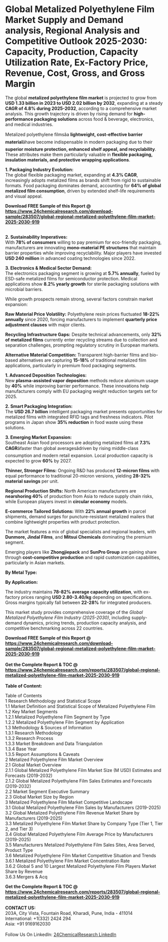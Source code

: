 <h1>Global Metalized Polyethylene Film Market Supply and Demand analysis, Regional Analysis  and Competitive Outlook 2025-2030: Capacity, Production, Capacity Utilization Rate, Ex-Factory Price, Revenue, Cost, Gross, and Gross Margin</h1><p>The global <strong>metalized polyethylene film market</strong> is projected to grow from <strong>USD 1.33 billion in 2023 to USD 2.02 billion by 2032</strong>, expanding at a steady <strong>CAGR of 4.8% during 2025-2032</strong>, according to a comprehensive market analysis. This growth trajectory is driven by rising demand for <strong>high-performance packaging solutions</strong> across food &amp; beverage, electronics, and medical industries.</p><p>Metalized polyethylene filmsâa <strong>lightweight, cost-effective barrier material</strong>âhave become indispensable in modern packaging due to their <strong>superior moisture protection, enhanced shelf appeal, and recyclability</strong>. These attributes make them particularly valuable in <strong>flexible packaging, insulation materials, and protective wrapping applications</strong>.</p><p><strong>1. Packaging Industry Evolution:</strong><br>
The global flexible packaging market, expanding at <strong>4.3% CAGR</strong>, increasingly adopts metalized films as brands shift from rigid to sustainable formats. Food packaging dominates demand, accounting for <strong>64% of global metalized film consumption</strong>, driven by extended shelf-life requirements and visual appeal.</p><div><b>Download FREE Sample of this Report @ 
            <a href="https://www.24chemicalresearch.com/download-sample/283507/global-regional-metalized-polyethylene-film-market-2025-2030-919">
            https://www.24chemicalresearch.com/download-sample/283507/global-regional-metalized-polyethylene-film-market-2025-2030-919</a></b></div><br><p><strong>2. Sustainability Imperatives:</strong><br>
With <strong>78% of consumers</strong> willing to pay premium for eco-friendly packaging, manufacturers are innovating <strong>mono-material PE structures</strong> that maintain barrier properties while improving recyclability. Major players have invested <strong>USD 240 million</strong> in advanced coating technologies since 2022.</p><p><strong>3. Electronics &amp; Medical Sector Demand:</strong><br>
The electronics packaging segment is growing at <strong>5.7% annually</strong>, fueled by ESD-safe metalized films for semiconductor protection. Medical applications show <strong>8.2% yearly growth</strong> for sterile packaging solutions with microbial barriers.</p><p>While growth prospects remain strong, several factors constrain market expansion:</p><p><strong>Raw Material Price Volatility:</strong> Polyethylene resin prices fluctuated <strong>18-22% annually</strong> since 2020, forcing manufacturers to implement <strong>quarterly price adjustment clauses</strong> with major clients.</p><p><strong>Recycling Infrastructure Gaps:</strong> Despite technical advancements, only <strong>32% of metalized films</strong> currently enter recycling streams due to collection and separation challenges, prompting regulatory scrutiny in European markets.</p><p><strong>Alternative Material Competition:</strong> Transparent high-barrier films and bio-based alternatives are capturing <strong>15-18%</strong> of traditional metalized film applications, particularly in premium food packaging segments.</p><p><strong>1. Advanced Deposition Technologies:</strong><br>
New <strong>plasma-assisted vapor deposition</strong> methods reduce aluminum usage by <strong>40%</strong> while improving barrier performance. These innovations help manufacturers comply with EU packaging weight reduction targets set for 2025.</p><p><strong>2. Smart Packaging Integration:</strong><br>
The <strong>USD 26.7 billion</strong> intelligent packaging market presents opportunities for metalized films with integrated RFID tags and freshness indicators. Pilot programs in Japan show <strong>35% reduction</strong> in food waste using these solutions.</p><p><strong>3. Emerging Market Expansion:</strong><br>
Southeast Asian food processors are adopting metalized films at <strong>7.3% CAGR</strong>âfaster than global averagesâdriven by rising middle-class consumption and modern retail expansion. Local production capacity is expected to grow <strong>60%</strong> by 2027.</p><p><strong>Thinner, Stronger Films:</strong> Ongoing R&amp;D has produced <strong>12-micron films</strong> with equal performance to traditional 20-micron versions, yielding <strong>28-32% material savings</strong> per unit.</p><p><strong>Regional Production Shifts:</strong> North American manufacturers are <strong>nearshoring 40%</strong> of production from Asia to reduce supply chain risks, while European players invest in <strong>circular economy</strong> models.</p><p><strong>E-commerce Tailored Solutions:</strong> With <strong>22% annual growth</strong> in parcel shipments, demand surges for puncture-resistant metalized mailers that combine lightweight properties with product protection.</p><p>The market features a mix of global specialists and regional leaders, with <strong>Dunmore, Jindal Films</strong>, and <strong>Mitsui Chemicals</strong> dominating the premium segment.</p><p>Emerging players like <strong>Zhongjiepack</strong> and <strong>SunPro Group</strong> are gaining share through <strong>cost-competitive production</strong> and rapid customization capabilities, particularly in Asian markets.</p><p><strong>By Metal Type:</strong></p><p><strong>By Application:</strong></p><p>The industry maintains <strong>78-82% average capacity utilization</strong>, with ex-factory prices ranging <strong>USD 2.80-3.40/kg</strong> depending on specifications. Gross margins typically fall between <strong>22-28%</strong> for integrated producers.</p><p>This market study provides comprehensive coverage of the <em>Global Metalized Polyethylene Film Industry (2025-2030)</em>, including supply-demand dynamics, pricing trends, production capacity analysis, and competitive benchmarking across 22 countries.</p><div><b>Download FREE Sample of this Report @ 
            <a href="https://www.24chemicalresearch.com/download-sample/283507/global-regional-metalized-polyethylene-film-market-2025-2030-919">
            https://www.24chemicalresearch.com/download-sample/283507/global-regional-metalized-polyethylene-film-market-2025-2030-919</a></b></div><br><div><b>Get the Complete Report & TOC @ 
            <a href="https://www.24chemicalresearch.com/reports/283507/global-regional-metalized-polyethylene-film-market-2025-2030-919">
            https://www.24chemicalresearch.com/reports/283507/global-regional-metalized-polyethylene-film-market-2025-2030-919</a></b></div><br>
            <b>Table of Content:</b><p>Table of Contents<br />
1 Research Methodology and Statistical Scope<br />
1.1 Market Definition and Statistical Scope of Metalized Polyethylene Film<br />
1.2 Key Market Segments<br />
1.2.1 Metalized Polyethylene Film Segment by Type<br />
1.2.2 Metalized Polyethylene Film Segment by Application<br />
1.3 Methodology & Sources of Information<br />
1.3.1 Research Methodology<br />
1.3.2 Research Process<br />
1.3.3 Market Breakdown and Data Triangulation<br />
1.3.4 Base Year<br />
1.3.5 Report Assumptions & Caveats<br />
2 Metalized Polyethylene Film Market Overview<br />
2.1 Global Market Overview<br />
2.1.1 Global Metalized Polyethylene Film Market Size (M USD) Estimates and Forecasts (2019-2032)<br />
2.1.2 Global Metalized Polyethylene Film Sales Estimates and Forecasts (2019-2032)<br />
2.2 Market Segment Executive Summary<br />
2.3 Global Market Size by Region<br />
3 Metalized Polyethylene Film Market Competitive Landscape<br />
3.1 Global Metalized Polyethylene Film Sales by Manufacturers (2019-2025)<br />
3.2 Global Metalized Polyethylene Film Revenue Market Share by Manufacturers (2019-2025)<br />
3.3 Metalized Polyethylene Film Market Share by Company Type (Tier 1, Tier 2, and Tier 3)<br />
3.4 Global Metalized Polyethylene Film Average Price by Manufacturers (2019-2025)<br />
3.5 Manufacturers Metalized Polyethylene Film Sales Sites, Area Served, Product Type<br />
3.6 Metalized Polyethylene Film Market Competitive Situation and Trends<br />
3.6.1 Metalized Polyethylene Film Market Concentration Rate<br />
3.6.2 Global 5 and 10 Largest Metalized Polyethylene Film Players Market Share by Revenue<br />
3.6.3 Mergers & Acq</p><div><b>Get the Complete Report & TOC @ 
            <a href="https://www.24chemicalresearch.com/reports/283507/global-regional-metalized-polyethylene-film-market-2025-2030-919">
            https://www.24chemicalresearch.com/reports/283507/global-regional-metalized-polyethylene-film-market-2025-2030-919</a></b></div><br><b>CONTACT US:</b><br>
            203A, City Vista, Fountain Road, Kharadi, Pune, India - 411014<br>
            International: +1(332) 2424 294<br>
            Asia: +91 9169162030 <br><br>
            Follow Us On LinkedIn: <a href="https://www.linkedin.com/company/24chemicalresearch/">24ChemicalResearch LinkedIn</a>